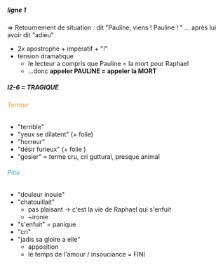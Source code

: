 ##### ligne 1
=> Retournement de situation : dit "Pauline, viens ! Pauline ! "
... après lui avoir dit "adieu"
- 2x apostrophe + impératif + "!"
- tension dramatique
	- le lecteur a compris que Pauline = la mort pour Raphael
	- ...donc **appeler PAULINE = appeler la MORT**
##### l2-6 = TRAGIQUE
###### <font color="#f79646">Terreur</font>
- "terrible"
- "yeux se dilatent" (+ folie)
- "horreur"
- "désir furieux" (+ folie )
- "gosier" = terme cru, cri guttural, presque animal 
###### <font color="#4bacc6">Pitie</font>
- "douleur inouie"
- "chatouillait"
	- pas plaisant -> c'est la vie de Raphael qui s'enfuit
	- ~ironie
- "s'enfuit" = panique
- "cri"
- "jadis sa gloire a elle"
	- apposition
	- le temps de l'amour / insouciance = FINI
